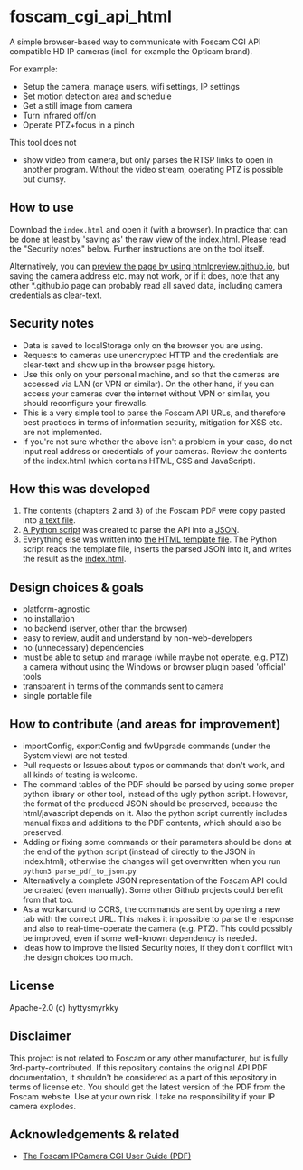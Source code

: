 # foscam_cgi_api_html
A simple browser-based way to communicate with Foscam CGI API compatible HD IP cameras (incl. for example the Opticam brand).

For example:
- Setup the camera, manage users, wifi settings, IP settings
- Set motion detection area and schedule
- Get a still image from camera
- Turn infrared off/on
- Operate PTZ+focus in a pinch

This tool does not
- show video from camera, but only parses the RTSP links to open in another program. Without the video stream, operating PTZ is possible but clumsy.

## How to use
Download the `index.html` and open it (with a browser). In practice that can be done at least by 'saving as' [the raw view of the index.html](https://raw.githubusercontent.com/hyttysmyrkky/foscam_cgi_api_html/main/index.html). Please read the "Security notes" below. Further instructions are on the tool itself.

Alternatively, you can [preview the page by using htmlpreview.github.io](https://htmlpreview.github.io/?https://github.com/hyttysmyrkky/foscam_cgi_api_html/blob/main/index.html), but saving the camera address etc. may not work, or if it does, note that any other \*.github.io page can probably read all saved data, including camera credentials as clear-text.

## Security notes
- Data is saved to localStorage only on the browser you are using.
- Requests to cameras use unencrypted HTTP and the credentials are clear-text and show up in the browser page history.
- Use this only on your personal machine, and so that the cameras are accessed via LAN (or VPN or similar). On the other hand, if you can access your cameras over the internet without VPN or similar, you should reconfigure your firewalls.
- This is a very simple tool to parse the Foscam API URLs, and therefore best practices in terms of information security, mitigation for XSS etc. are not implemented.
- If you're not sure whether the above isn't a problem in your case, do not input real address or credentials of your cameras. Review the contents of the index.html (which contains HTML, CSS and JavaScript).

## How this was developed
1. The contents (chapters 2 and 3) of the Foscam PDF were copy pasted into [a text file](https://github.com/hyttysmyrkky/foscam_cgi_api_html/blob/main/src/Foscam-IPCamera-CGI-User-Guide-AllPlatforms-2015.11.06.pdf.txt).
2. [A Python script](https://github.com/hyttysmyrkky/foscam_cgi_api_html/blob/main/src/parse_pdf_to_json.py) was created to parse the API into a [JSON](https://github.com/hyttysmyrkky/foscam_cgi_api_html/blob/a21d45395c0bf15a8c76047754126e1791b33f65/index.html#L1134).
3. Everything else was written into [the HTML template file](https://github.com/hyttysmyrkky/foscam_cgi_api_html/blob/main/src/index_template.html). The Python script reads the template file, inserts the parsed JSON into it, and writes the result as the [index.html](https://github.com/hyttysmyrkky/foscam_cgi_api_html/blob/main/index.html).

## Design choices & goals
- platform-agnostic
- no installation
- no backend (server, other than the browser)
- easy to review, audit and understand by non-web-developers
- no (unnecessary) dependencies
- must be able to setup and manage (while maybe not operate, e.g. PTZ) a camera without using the Windows or browser plugin based 'official' tools
- transparent in terms of the commands sent to camera
- single portable file

## How to contribute (and areas for improvement)
- importConfig, exportConfig and fwUpgrade commands (under the System view) are not tested.
- Pull requests or Issues about typos or commands that don't work, and all kinds of testing is welcome.
- The command tables of the PDF should be parsed by using some proper python library or other tool, instead of the ugly python script. However, the format of the produced JSON should be preserved, because the html/javascript depends on it. Also the python script currently includes manual fixes and additions to the PDF contents, which should also be preserved.
- Adding or fixing some commands or their parameters should be done at the end of the python script (instead of directly to the JSON in index.html); otherwise the changes will get overwritten when you run `python3 parse_pdf_to_json.py`
- Alternatively a complete JSON representation of the Foscam API could be created (even manually). Some other Github projects could benefit from that too.
- As a workaround to CORS, the commands are sent by opening a new tab with the correct URL. This makes it impossible to parse the response and also to real-time-operate the camera (e.g. PTZ). This could possibly be improved, even if some well-known dependency is needed.
- Ideas how to improve the listed Security notes, if they don't conflict with the design choices too much.

## License
Apache-2.0 (c) hyttysmyrkky

## Disclaimer
This project is not related to Foscam or any other manufacturer, but is fully 3rd-party-contributed. If this repository contains the original API PDF documentation, it shouldn't be considered as a part of this repository in terms of license etc. You should get the latest version of the PDF from the Foscam website. Use at your own risk. I take no responsibility if your IP camera explodes.

## Acknowledgements & related
* [The Foscam IPCamera CGI User Guide (PDF)](https://www.foscam.es/descarga/Foscam-IPCamera-CGI-User-Guide-AllPlatforms-2015.11.06.pdf)
